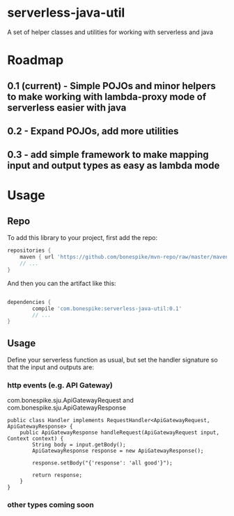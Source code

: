 # serverless-java-util
A set of helper classes and utilities for working with serverless and java


# Roadmap
## 0.1 (current) - Simple POJOs and minor helpers to make working with lambda-proxy mode of serverless easier with java
## 0.2 - Expand POJOs, add more utilities
## 0.3 - add simple framework to make mapping input and output types as easy as lambda mode


# Usage
## Repo
To add this library to your project, first add the repo:
```groovy
repositories {
    maven { url 'https://github.com/bonespike/mvn-repo/raw/master/maven-deploy' }
    // ...   
}

```

And then you can the artifact like this:

```groovy

dependencies {
        compile 'com.bonespike:serverless-java-util:0.1'
        // ...
}

```

## Usage
Define your serverless function as usual, but set the handler signature so that the input and outputs are:
### http events (e.g. API Gateway)
com.bonespike.sju.ApiGatewayRequest and com.bonespike.sju.ApiGatewayResponse 

```
public class Handler implements RequestHandler<ApiGatewayRequest, ApiGatewayResponse> {
    public ApiGatewayResponse handleRequest(ApiGatewayRequest input, Context context) {
        String body = input.getBody();
        ApiGatewayResponse response = new ApiGatewayResponse();
        
        response.setBody("{'response': 'all good'}");
        
        return response;
    }
}
```

### other types coming soon